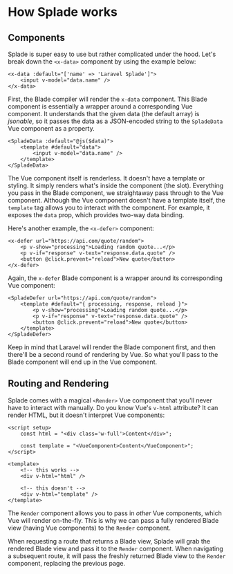 # How Splade works

## Components

Splade is super easy to use but rather complicated under the hood. Let's break down the `<x-data>` component by using the example below:

```blade
<x-data :default="['name' => 'Laravel Splade']">
    <input v-model="data.name" />
</x-data>
```

First, the Blade compiler will render the `x-data` component. This Blade component is essentially a wrapper around a corresponding Vue component. It understands that the given data (the default array) is *jsonable*, so it passes the data as a JSON-encoded string to the `SpladeData` Vue component as a property.

```blade
<SpladeData :default="@js($data)">
    <template #default="data">
        <input v-model="data.name" />
    </template>
</SpladeData>
```

The Vue component itself is renderless. It doesn't have a template or styling. It simply renders what's inside the component (the slot). Everything you pass in the Blade component, we straightaway pass through to the Vue component. Although the Vue component doesn't have a template itself, the `template` tag allows you to interact with the component. For example, it exposes the `data` prop, which provides two-way data binding.

Here's another example, the `<x-defer>` component:

```blade
<x-defer url="https://api.com/quote/random">
    <p v-show="processing">Loading random quote...</p>
    <p v-if="response" v-text="response.data.quote" />
    <button @click.prevent="reload">New quote</button>
</x-defer>
```

Again, the `x-defer` Blade component is a wrapper around its corresponding Vue component:

```vue
<SpladeDefer url="https://api.com/quote/random">
    <template #default="{ processing, response, reload }">
        <p v-show="processing">Loading random quote...</p>
        <p v-if="response" v-text="response.data.quote" />
        <button @click.prevent="reload">New quote</button>
    </template>
</SpladeDefer>
```

Keep in mind that Laravel will render the Blade component first, and then there'll be a second round of rendering by Vue. So what you'll pass to the Blade component will end up in the Vue component.

## Routing and Rendering

Splade comes with a magical `<Render>` Vue component that you'll never have to interact with manually. Do you know Vue's `v-html` attribute? It can render HTML, but it doesn't interpret Vue components:

```vue
<script setup>
    const html = "<div class='w-full'>Content</div>";

    const template = "<VueComponent>Content</VueComponent>";
</script>

<template>
    <!-- this works -->
    <div v-html="html" />

    <!-- this doesn't -->
    <div v-html="template" />
</template>
```

The `Render` component allows you to pass in *other* Vue components, which Vue will render on-the-fly. This is why we can pass a fully rendered Blade view (having Vue components) to the `Render` component.

When requesting a route that returns a Blade view, Splade will grab the rendered Blade view and pass it to the `Render` component. When navigating a subsequent route, it will pass the freshly returned Blade view to the `Render` component, replacing the previous page.